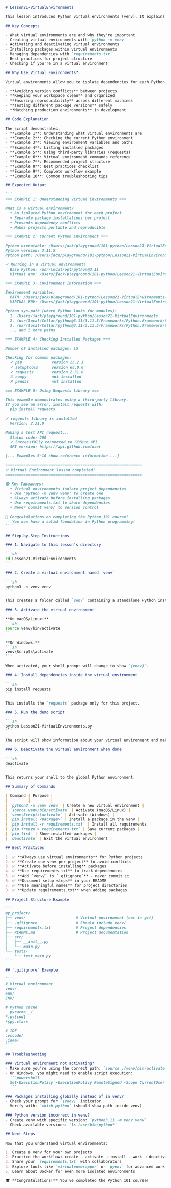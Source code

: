 ````markdown
# Lesson21-VirtualEnvironments

This lesson introduces Python virtual environments (venv). It explains how to create, activate, and use virtual environments to manage project-specific dependencies, isolating them from other projects and the system Python installation.

## Key Concepts

- What virtual environments are and why they're important
- Creating virtual environments with `python -m venv`
- Activating and deactivating virtual environments
- Installing packages within virtual environments
- Managing dependencies with `requirements.txt`
- Best practices for project structure
- Checking if you're in a virtual environment

## Why Use Virtual Environments?

Virtual environments allow you to isolate dependencies for each Python project, so packages installed for one project do not affect others. This is essential for:

- **Avoiding version conflicts** between projects
- **Keeping your workspace clean** and organized
- **Ensuring reproducibility** across different machines
- **Testing different package versions** safely
- **Matching production environments** in development

## Code Explanation

The script demonstrates:
- **Example 1**: Understanding what virtual environments are
- **Example 2**: Checking the current Python environment
- **Example 3**: Viewing environment variables and paths
- **Example 4**: Listing installed packages
- **Example 5**: Using third-party libraries (requests)
- **Example 6**: Virtual environment commands reference
- **Example 7**: Recommended project structure
- **Example 8**: Best practices checklist
- **Example 9**: Complete workflow example
- **Example 10**: Common troubleshooting tips

## Expected Output

```
=== EXAMPLE 1: Understanding Virtual Environments ===

What is a virtual environment?
  • An isolated Python environment for each project
  • Separate package installations per project
  • Prevents dependency conflicts
  • Makes projects portable and reproducible

=== EXAMPLE 2: Current Python Environment ===

Python executable: /Users/jack/playground/101-python/Lesson21-VirtualEnvironments/venv/bin/python
Python version: 3.11.5
Python path: /Users/jack/playground/101-python/Lesson21-VirtualEnvironments/venv

✓ Running in a virtual environment!
  Base Python: /usr/local/opt/python@3.11
  Virtual env: /Users/jack/playground/101-python/Lesson21-VirtualEnvironments/venv

=== EXAMPLE 3: Environment Information ===

Environment variables:
  PATH: /Users/jack/playground/101-python/Lesson21-VirtualEnvironments/venv/bin:...
  VIRTUAL_ENV: /Users/jack/playground/101-python/Lesson21-VirtualEnvironments/venv

Python sys.path (where Python looks for modules):
  1. /Users/jack/playground/101-python/Lesson21-VirtualEnvironments
  2. /usr/local/Cellar/python@3.11/3.11.5/Frameworks/Python.framework/Versions/3.11/lib/python311.zip
  3. /usr/local/Cellar/python@3.11/3.11.5/Frameworks/Python.framework/Versions/3.11/lib/python3.11
  ... and 3 more paths

=== EXAMPLE 4: Checking Installed Packages ===

Number of installed packages: 15

Checking for common packages:
  ✓ pip             version 23.2.1
  ✓ setuptools      version 68.0.0
  ✓ requests        version 2.31.0
  ✗ numpy           not installed
  ✗ pandas          not installed

=== EXAMPLE 5: Using Requests Library ===

This example demonstrates using a third-party library.
If you see an error, install requests with:
  pip install requests

✓ requests library is installed
  Version: 2.31.0

Making a test API request...
  Status code: 200
  ✓ Successfully connected to GitHub API
  API version: https://api.github.com/user

[... Examples 6-10 show reference information ...]

============================================================
✅ Virtual Environment lesson completed!
============================================================

📚 Key Takeaways:
  • Virtual environments isolate project dependencies
  • Use 'python -m venv venv' to create one
  • Always activate before installing packages
  • Use requirements.txt to share dependencies
  • Never commit venv/ to version control

🎉 Congratulations on completing the Python 101 course!
   You now have a solid foundation in Python programming!
```

## Step-by-Step Instructions

### 1. Navigate to this lesson's directory

```sh
cd Lesson21-VirtualEnvironments
```

### 2. Create a virtual environment named `venv`

```sh
python3 -m venv venv
```

This creates a folder called `venv` containing a standalone Python installation.

### 3. Activate the virtual environment

**On macOS/Linux:**
```sh
source venv/bin/activate
```

**On Windows:**
```sh
venv\Scripts\activate
```

When activated, your shell prompt will change to show `(venv)`.

### 4. Install dependencies inside the virtual environment

```sh
pip install requests
```

This installs the `requests` package only for this project.

### 5. Run the demo script

```sh
python Lesson21-VirtualEnvironments.py
```

The script will show information about your virtual environment and make a test API request.

### 6. Deactivate the virtual environment when done

```sh
deactivate
```

This returns your shell to the global Python environment.

## Summary of Commands

| Command | Purpose |
|---------|---------|
| `python3 -m venv venv` | Create a new virtual environment |
| `source venv/bin/activate` | Activate (macOS/Linux) |
| `venv\Scripts\activate` | Activate (Windows) |
| `pip install <package>` | Install a package in the venv |
| `pip install -r requirements.txt` | Install all requirements |
| `pip freeze > requirements.txt` | Save current packages |
| `pip list` | Show installed packages |
| `deactivate` | Exit the virtual environment |

## Best Practices

1. ✅ **Always use virtual environments** for Python projects
2. ✅ **Create one venv per project** to avoid conflicts
3. ✅ **Activate before installing** packages
4. ✅ **Use requirements.txt** to track dependencies
5. ✅ **Add `venv/` to `.gitignore`** - never commit it
6. ✅ **Document setup steps** in your README
7. ✅ **Use meaningful names** for project directories
8. ✅ **Update requirements.txt** when adding packages

## Project Structure Example

```
my_project/
├── venv/                      # Virtual environment (not in git)
├── .gitignore                 # Should include venv/
├── requirements.txt           # Project dependencies
├── README.md                  # Project documentation
├── src/
│   ├── __init__.py
│   └── main.py
└── tests/
    └── test_main.py
```

## `.gitignore` Example

```
# Virtual environment
venv/
env/
ENV/

# Python cache
__pycache__/
*.py[cod]
*$py.class

# IDE
.vscode/
.idea/
```

## Troubleshooting

### Virtual environment not activating?
- Make sure you're using the correct path: `source ./venv/bin/activate`
- On Windows, you might need to enable script execution:
  ```powershell
  Set-ExecutionPolicy -ExecutionPolicy RemoteSigned -Scope CurrentUser
  ```

### Packages installing globally instead of in venv?
- Check your prompt for `(venv)` indicator
- Verify with: `which python` (should show path inside venv)

### Python version incorrect in venv?
- Create venv with specific version: `python3.11 -m venv venv`
- Check available versions: `ls /usr/bin/python*`

## Next Steps

Now that you understand virtual environments:

1. Create a venv for your own projects
2. Practice the workflow: create → activate → install → work → deactivate
3. Share your `requirements.txt` with collaborators
4. Explore tools like `virtualenvwrapper` or `pyenv` for advanced workflows
5. Learn about Docker for even more isolated environments

🎓 **Congratulations!** You've completed the Python 101 course!

````

````
